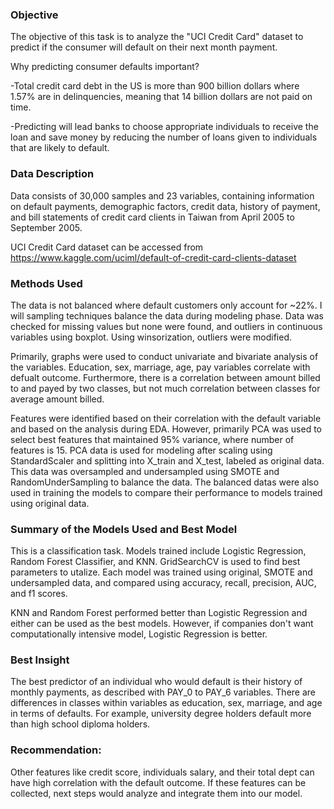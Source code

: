 ### Objective
The objective of this task is to analyze the "UCI Credit Card" dataset to predict if the consumer will default on their next month payment.

Why predicting consumer defaults important?

-Total credit card debt in the US is more than 900 billion dollars where 1.57% are in delinquencies, meaning that 14 billion dollars are not paid on time.
    
-Predicting will lead banks to choose appropriate individuals to receive the loan and save money by reducing the number of loans given to individuals that are likely to default. 


### Data Description
Data consists of 30,000 samples and 23 variables, containing information on default payments, demographic factors, credit data, history of payment, and bill statements of credit card clients in Taiwan from April 2005 to September 2005.

UCI Credit Card dataset can be accessed from https://www.kaggle.com/uciml/default-of-credit-card-clients-dataset


### Methods Used 
The data is not balanced where default customers only account for ~22%. I will sampling techniques balance the data during modeling phase. Data was checked for missing values but none were found, and outliers in continuous variables using boxplot. Using winsorization, outliers were modified.

Primarily, graphs were used to conduct univariate and bivariate analysis of the variables. Education, sex, marriage, age, pay variables correlate with defualt outcome. Furthermore, there is a correlation between amount billed to and payed by two classes, but not much correlation between classes for average amount billed.

Features were identified based on their correlation with the default variable and based on the analysis during EDA. However, primarily PCA was used to select best features that maintained 95% variance, where number of features is 15. PCA data is used for modeling after scaling using StandardScaler and splitting into X_train and X_test, labeled as original data. This data was oversampled and undersampled using SMOTE and RandomUnderSampling to balance the data. The balanced datas were also used in training the models to compare their performance to models trained using original data.


### Summary of the Models Used and Best Model
This is a classification task. Models trained include Logistic Regression, Random Forest Classifier, and KNN. GridSearchCV is used to find best parameters to utalize. Each model was trained using original, SMOTE and undersampled data, and compared using accuracy, recall, precision, AUC, and f1 scores.

KNN and Random Forest performed better than Logistic Regression and either can be used as the best models. However, if companies don't want computationally intensive model, Logistic Regression is better.


### Best Insight
The best predictor of an individual who would default is their history of monthly payments, as described with PAY_0 to PAY_6 variables. There are differences in classes within variables as education, sex, marriage, and age in terms of defaults. For example, university degree holders default more than high school diploma holders.


### Recommendation:
Other features like credit score, individuals salary, and their total dept can have high correlation with the default outcome. If these features can be collected, next steps would analyze and integrate them into our model. 
